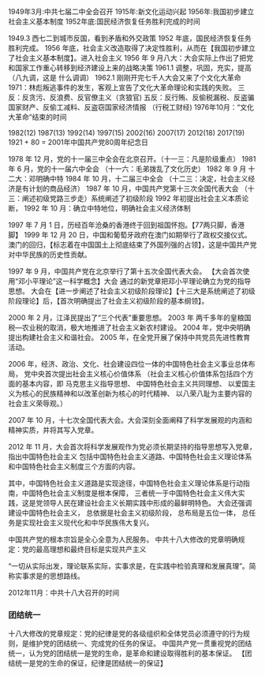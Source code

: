 1949年3月:中共七届二中全会召开
1915年:新文化运动兴起
1956年:我国初步建立社会主义基本制度
1952年底:国民经济恢复任务胜利完成的时间

1949.3 西七二到城市反国，看到矛盾和外交政策
1952 年底，国民经济恢复任务胜利完成。
1956 年底，社会主义改造取得了决定性胜利，从而在【我国初步建立了社会主义基本制度】。进入社会主义
1956 年 9 月八大：大会实际上作出了把党和国家工作重心转移到经济建设上来的战略决策
1961.1 调整，巩固，充实，提高  （八九调，这是 什么调调）
1962.1 刚刚开完七千人大会又来了个文化大革命
1971：林彪叛逃事件的发生，客观上宣告了文化大革命理论和实践的失败。
三反：反贪污、反浪费、反官僚主义（贪狼官)
五反：反行贿、反偷税漏税、反盗骗国家财产、反偷工减料、反盗窃国家经济情报
（行税工财经)
1976年10月：“文化大革命”结束的时间



1982(12) 1987(13) 1992(14) 1997(15) 2002(16) 2007(17) 2012(18) 2017(19)
1921 + 80 = 2001年中国共产党80周年纪念日

1978 年 12 月，党的十一届三中全会在北京召开。（十一三：凡是阶级重点）
1981 年 6 月，党的十一届六中全会 （十一六：毛弟拨乱了文化历史）
1982 年 9 月 十二大：邓明确中特
1984 年 10 月，十二届三中全会 （十二三：决定，社会主义经济是有计划的商品经济）
1987 年 10 月，中国共产党第十三次全国代表大会 （十三：阐述初级党路三步走）系统阐述了初级阶段
1992 年初提出社会主义本质论断，
1992 年 10 月：确立中特地位，明确社会主义经济体制

1997 年 7 月 1 日，历经百年沧桑的香港终于回到祖国怀抱。【77两只脚，香港脚】
1999 年 12 月 20 日，中国和葡萄牙政府在澳门如期举行了政权交接仪式。
澳门的回归，【标志着在中国国土上彻底结束了外国列强的占领】，这是中国共产党对中华民族的历史性贡献。

1997 年 9 月，中国共产党在北京举行了第十五次全国代表大会。
【大会首次使用“邓小平理论”这一科学概念】大会
通过的新党章把邓小平理论确立为党的指导思想。
大会在【进一步阐述了社会主义初级阶段理论】【十三大是系统阐述了初级阶段理论】后，【首次明确提出了社会主义初级阶段的基本纲领】。


2000 年 2 月，江泽民提出了“三个代表”重要思想。
2003 年 两千多年的皇粮国税—农业税的取消，极大地推进了社会主义新农村建设。
2004 年，党中央明确提出构建社会主义和谐社会。
2005 年，在全党开展了保持中共党员先进性教育活动。


2006 年，经济、政治、文化、社会建设四位一体的中国特色社会主义事业总体布局，
    党中央首次提出社会主义核心价值体系
    （社会主义核心价值体系包括四个方面的基本内容，即
        马克思主义指导思想、
        中国特色社会主义共同理想、
        以爱国主义为核心的民族精神和以改革创新为核心的时代精神、
        以八荣八耻为主要内容的社会主义荣辱观。）

2007 年 10 月，十七次全国代表大会。大会深刻全面阐释了科学发展观的内涵和精神实质，并将其写入党章。

2012 年 11 月，大会首次将科学发展观作为党必须长期坚持的指导思想写入党章，
    指出中国特色社会主义
        包括中国特色社会主义道路、中国特色社会主义理论体系和中国特色社会主义制度三个方面的内容。

其中，中国特色社会主义道路是实现途径，中国特色社会主义理论体系是行动指南，中国特色社会主义制度是根本保障，
三者统一于中国特色社会主义伟大实践，这是党领导人民在建设社会主义长期实践中形成的最鲜明特色。
大会还强调建设中国特色社会主义，
    总依据是社会主义初级阶段，
    总布局是五位一体，
    总任务是实现社会主义现代化和中华民族伟大复兴。



中国共产党的根本宗旨是全心全意为人民服务。
中共十八大修改的党章明确规定：党的最高理想和最终目标是实现共产主义

“一切从实际出发，理论联系实际，实事求是，在实践中检验真理和发展真理”。简称实事求是的思想路线。

2012年11月：中共十八大召开的时间

### 团结统一
十八大修改的党章规定：党的纪律是党的各级组织和全体党员必须遵守的行为规则，是维护党的团结统一、完成党的任务的保证。
中国共产党一贯重视党的团结统一，认为党的团结统一是党的生命，是革命和建设取得胜利的基本保证。
【团结统一是党的生命的保证，纪律是团结统一的保证】
